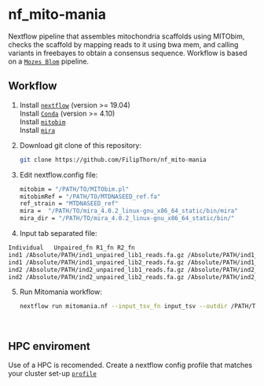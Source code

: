 # nf_mito-mania
Nextflow pipeline that assembles mitochondria scaffolds using MITObim, checks the scaffold by mapping reads to it using bwa mem, and calling variants in freebayes to obtain a consensus sequence. Workflow is based on a [`Mozes Blom`](https://github.com/MozesBlom/mitogenome) pipeline.

## Workflow

1) Install [`nextflow`](https://www.nextflow.io/) (version >= 19.04) \
   Install [`Conda`](https://conda.io/miniconda.html) (version >= 4.10) \
   Install [`mitobim`](https://github.com/chrishah/MITObim) \
   Install [`mira`](https://sourceforge.net/projects/mira-assembler/files/MIRA/stable/) 

2) Download git clone of this repository:
   ```bash
   git clone https://github.com/FilipThorn/nf_mito-mania
   ```
3) Edit nextflow.config file:
   ```bash
   mitobim = "/PATH/TO/MITObim.pl"                                     #path to MITObim script
   mitobimRef = "/PATH/TO/MTDNASEED_ref.fa"                            #refernce for mitobim and mira
   ref_strain = "MTDNASEED_ref"                                        #name of refernce for mitobim and mira
   mira =  "/PATH/TO/mira_4.0.2_linux-gnu_x86_64_static/bin/mira"      #path to mira
   mira_dir = "/PATH/TO/mira_4.0.2_linux-gnu_x86_64_static/bin/"       #path to mira dir
   ```
4) Input tab separated file:
  ```bash 
  Individual   Unpaired_fn R1_fn R2_fn 
ind1 /Absolute/PATH/ind1_unpaired_lib1_reads.fa.gz /Absolute/PATH/ind1_lib1_R1.fa.gz /Absolute/PATH/ind1_lib1_R2.fa.gz  
ind1 /Absolute/PATH/ind1_unpaired_lib2_reads.fa.gz /Absolute/PATH/ind1_lib2_R1.fa.gz /Absolute/PATH/ind1_lib2_R2.fa.gz  
ind2 /Absolute/PATH/ind2_unpaired_lib1_reads.fa.gz /Absolute/PATH/ind2_lib1_R1.fa.gz /Absolute/PATH/ind2_lib1_R2.fa.gz  
ind2 /Absolute/PATH/ind2_unpaired_lib2_reads.fa.gz /Absolute/PATH/ind2_lib2_R1.fa.gz /Absolute/PATH/ind2_lib2_R2.fa.gz  
```

5) Run Mitomania workflow:
   ```bash
   nextflow run mitomania.nf --input_tsv_fn input_tsv --outdir /PATH/TO/RESULTS
   ```
&nbsp;
&nbsp;

## HPC enviroment
Use of a HPC is recomended. Create a nextflow config profile that matches your cluster set-up [`profile`]( https://www.nextflow.io/docs/latest/config.html#config-profiles)
 
